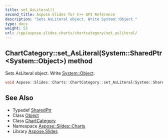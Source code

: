 ```yaml
---
title: set_AsLiteral()
second_title: Aspose.Slides for C++ API Reference
description: "Sets AsLiteral object. Write System::Object."
type: docs
weight: 53
url: /cpp/aspose.slides.charts/chartcategory/set_asliteral/
---
```

## ChartCategory::set_AsLiteral(System::SharedPtr\<System::Object\>) method


Sets AsLiteral object. Write [System::Object](../../../system/object/).

```cpp
void Aspose::Slides::Charts::ChartCategory::set_AsLiteral(System::SharedPtr<System::Object> value) override
```

## See Also

* Typedef [SharedPtr](../../system/sharedptr/)
* Class [Object](../../system/object/)
* Class [ChartCategory](./)
* Namespace [Aspose::Slides::Charts](../)
* Library [Aspose.Slides](../../)